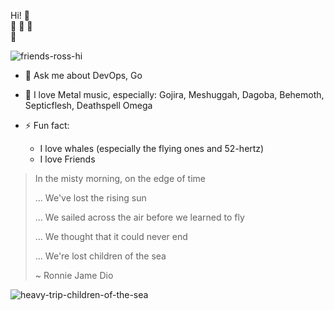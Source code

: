 Hi! 🤘  
🐋 🐳 🦕  
🎸

![friends-ross-hi](https://c.tenor.com/mZO_FZIjgTgAAAAM/ross-friends.gif?style=centerme)

- 💬 Ask me about DevOps, Go
- 🤘 I love Metal music, especially: Gojira, Meshuggah, Dagoba, Behemoth, Septicflesh, Deathspell Omega

- ⚡ Fun fact:
  - I love whales (especially the flying ones and 52-hertz)
  - I love Friends

> In the misty morning, on the edge of time
>
> ... We've lost the rising sun
> 
> ... We sailed across the air before we learned to fly
>
> ... We thought that it could never end
>
> ... We're lost children of the sea
>
> ~ Ronnie Jame Dio

![heavy-trip-children-of-the-sea](https://media.giphy.com/media/2QEomdgkDLIfNzOAhN/giphy-downsized-large.gif?style=centerme)

<!--
**mehmetka/mehmetka** is a ✨ _special_ ✨ repository because its `README.md` (this file) appears on your GitHub profile.

Here are some ideas to get you started:

- 🔭 I’m currently working on ...
- 🌱 I’m currently learning ...
- 👯 I’m looking to collaborate on ...
- 🤔 I’m looking for help with ...

- 📫 How to reach me: ...
- 😄 Pronouns: ...

-->
